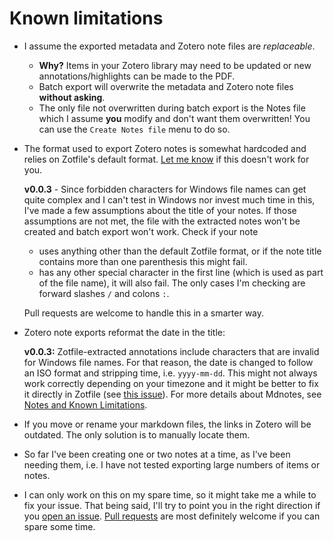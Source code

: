 # Known limitations

* I assume the exported metadata and Zotero note files are _replaceable_.
  * **Why?** Items in your Zotero library may need to be updated or new annotations/highlights can be made to the PDF.
  * Batch export will overwrite the metadata and Zotero note files **without asking**.
  * The only file not overwritten during batch export is the Notes file which I assume **you** modify and don't want them overwritten! You can use the `Create Notes file` menu to do so.
* The format used to export Zotero notes is somewhat hardcoded and relies on Zotfile's default format. [Let me know](https://github.com/argenos/zotero-mdnotes/issues/new) if this doesn't work for you.

  **v0.0.3** - Since forbidden characters for Windows file names can get quite complex and I can't test in Windows nor invest much time in this, I've made a few assumptions about the title of your notes. If those assumptions are not met, the file with the extracted notes won't be created and batch export won't work. Check if your note

  * uses anything other than the default Zotfile format, or if the note title contains more than one parenthesis this might fail.
  * has any other special character in the first line \(which is used as part of the file name\), it will also fail. The only cases I'm checking are forward slashes `/` and colons `:`.

  Pull requests are welcome to handle this in a smarter way.

* Zotero note exports reformat the date in the title:

  **v0.0.3:** Zotfile-extracted annotations include characters that are invalid for Windows file names. For that reason, the date is changed to follow an ISO format and stripping time, i.e. `yyyy-mm-dd`. This might not always work correctly depending on your timezone and it might be better to fix it directly in Zotfile \(see [this issue](https://github.com/jlegewie/zotfile/issues/480)\). For more details about Mdnotes, see [Notes and Known Limitations](limitations.md#Notes-and-known-limitations).

* If you move or rename your markdown files, the links in Zotero will be outdated. The only solution is to manually locate them.
* So far I've been creating one or two notes at a time, as I've been needing them, i.e. I have not tested exporting large numbers of items or notes.
* I can only work on this on my spare time, so it might take me a while to fix your issue. That being said, I'll try to point you in the right direction if you [open an issue](https://github.com/argenos/zotero-mdnotes/issues/new). [Pull requests](https://github.com/argenos/zotero-mdnotes/pulls) are most definitely welcome if you can spare some time.

